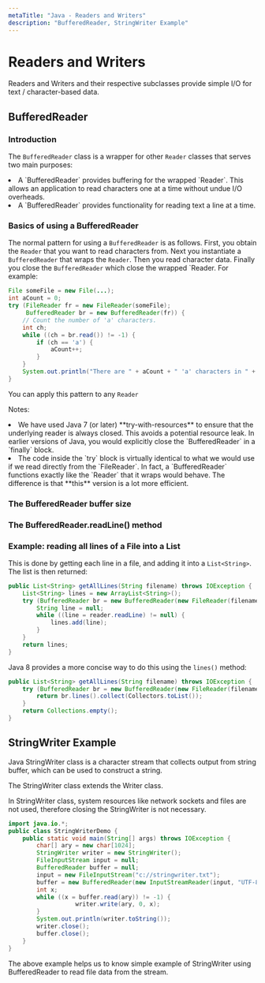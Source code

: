 ```yaml
---
metaTitle: "Java - Readers and Writers"
description: "BufferedReader, StringWriter Example"
---
```


# Readers and Writers


Readers and Writers and their respective subclasses provide simple I/O for text / character-based data.



## BufferedReader


### Introduction

The `BufferedReader` class is a wrapper for other `Reader` classes that serves two main purposes:

<li>
A `BufferedReader` provides buffering for the wrapped `Reader`.  This allows an application to read characters one at a time without undue I/O overheads.
</li>
<li>
A `BufferedReader` provides functionality for reading text a line at a time.
</li>

### Basics of using a BufferedReader

The normal pattern  for using a `BufferedReader` is as follows.  First, you obtain the `Reader` that you want to read characters from.  Next you instantiate a `BufferedReader` that wraps the `Reader`.  Then you read character data.  Finally you close the `BufferedReader` which close the wrapped `Reader.    For example:

```java
File someFile = new File(...);
int aCount = 0;
try (FileReader fr = new FileReader(someFile);
     BufferedReader br = new BufferedReader(fr)) {
    // Count the number of 'a' characters.
    int ch;
    while ((ch = br.read()) != -1) {
        if (ch == 'a') {
            aCount++;
        }
    }
    System.out.println("There are " + aCount + " 'a' characters in " + someFile);
}

```

You can apply this pattern to any `Reader`

Notes:

<li>
We have used Java 7 (or later) **try-with-resources** to ensure that the underlying reader is always closed.  This avoids a potential resource leak.  In earlier versions of Java, you would explicitly close the `BufferedReader` in a `finally` block.
</li>
<li>
The code inside the `try` block is virtually identical to what we would use if we read directly from the `FileReader`.  In fact, a `BufferedReader` functions exactly like the `Reader` that it wraps would behave.  The difference is that **this** version is a lot more efficient.
</li>

### The BufferedReader buffer size

### The BufferedReader.readLine() method

### Example: reading all lines of a File into a List

This is done by getting each line in a file, and adding it into a `List<String>`. The list is then returned:

```java
public List<String> getAllLines(String filename) throws IOException {
    List<String> lines = new ArrayList<String>();
    try (BufferedReader br = new BufferedReader(new FileReader(filename))) {
        String line = null;
        while ((line = reader.readLine) != null) {
            lines.add(line);
        }
    }
    return lines;
}

```

Java 8 provides a more concise way to do this using the `lines()` method:

```java
public List<String> getAllLines(String filename) throws IOException {
    try (BufferedReader br = new BufferedReader(new FileReader(filename))) {
        return br.lines().collect(Collectors.toList());
    }
    return Collections.empty();
}

```



## StringWriter Example


Java StringWriter class is a character stream that collects output from string buffer, which can be used to construct a string.

The StringWriter class extends the Writer class.

In StringWriter class, system resources like network sockets and files are not used, therefore closing the StringWriter is not necessary.

```java
import java.io.*;  
public class StringWriterDemo {  
    public static void main(String[] args) throws IOException {  
        char[] ary = new char[1024];  
        StringWriter writer = new StringWriter();  
        FileInputStream input = null;  
        BufferedReader buffer = null;  
        input = new FileInputStream("c://stringwriter.txt");  
        buffer = new BufferedReader(new InputStreamReader(input, "UTF-8"));  
        int x;  
        while ((x = buffer.read(ary)) != -1) {  
                   writer.write(ary, 0, x);  
        }  
        System.out.println(writer.toString());        
        writer.close();  
        buffer.close();  
    }  
}

```

The above example helps us to know simple example of StringWriter using BufferedReader to read file data from the stream.

